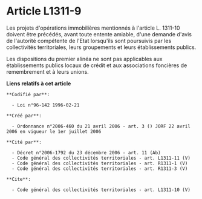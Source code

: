 # Article L1311-9

Les projets d'opérations immobilières mentionnés à l'article L. 1311-10 doivent être précédés, avant toute entente amiable,
d'une demande d'avis de l'autorité compétente de l'Etat lorsqu'ils sont poursuivis par les collectivités territoriales, leurs
groupements et leurs établissements publics. 

Les dispositions du premier alinéa ne sont pas applicables aux établissements publics locaux de crédit et aux associations
foncières de remembrement et à leurs unions.

**Liens relatifs à cet article**

	**Codifié par**:

	  - Loi n°96-142 1996-02-21

	**Créé par**:

	  - Ordonnance n°2006-460 du 21 avril 2006 - art. 3 () JORF 22 avril 2006 en vigueur le 1er juillet 2006

	**Cité par**:

	  - Décret n°2006-1792 du 23 décembre 2006 - art. 11 (Ab)
	  - Code général des collectivités territoriales - art. L1311-11 (V)
	  - Code général des collectivités territoriales - art. R1311-1 (V)
	  - Code général des collectivités territoriales - art. R1311-3 (V)

	**Cite**:

	  - Code général des collectivités territoriales - art. L1311-10 (V)
